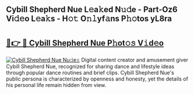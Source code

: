 ## Cybill Shepherd Nue L𝚎a𝚔ed N𝚞𝚍e - Part-Oz6 Vi𝚍𝚎o L𝚎a𝚔s - H𝚘𝚝 O𝚗𝚕yf𝚊ns P𝚑𝚘tos yL8ra

# <h2><a href="http://kfdgkc.oniu.top/?m=Cybill+Shepherd+Nue">🔗👉 🔴 Cybill Shepherd Nue P𝚑ot𝚘𝚜 V𝚒d𝚎o</a></h2>

[![Cybill Shepherd Nue Nu𝚍e𝚜](https://i.imgur.com/0qMVB7G.gif)](http://kfdgkc.oniu.top/?m=Cybill+Shepherd+Nue)
Digital content creator and amusement giver Cybill Shepherd Nue, recognized for sharing dance and lifestyle ideas through popular dance routines and brief clips. Cybill Shepherd Nue's public persona is characterized by openness and honesty, yet the details of his personal life remain hidden from view.  
